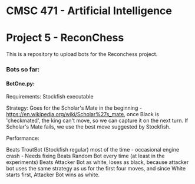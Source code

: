 # CMSC 471 - Artificial Intelligence
# Project 5 - ReconChess

This is a repository to upload bots for the Reconchess project.

### Bots so far:
#### BotOne.py:

Requirements: Stockfish executable

Strategy: Goes for the Scholar's Mate in the beginning - https://en.wikipedia.org/wiki/Scholar%27s_mate, once Black is 'checkmated', the king can't move, so we can capture it on the next turn. If Scholar's Mate fails, we use the best move suggested by Stockfish.

Performance: 

Beats TroutBot (Stockfish regular) most of the time - occasional engine crash - Needs fixing
Beats Random Bot every time (at least in the experiments) 
Beats Attacker Bot as white, loses as black, because attacker bot uses the same strategy as us for the first four moves, and since White starts first, Attacker Bot wins as white.
